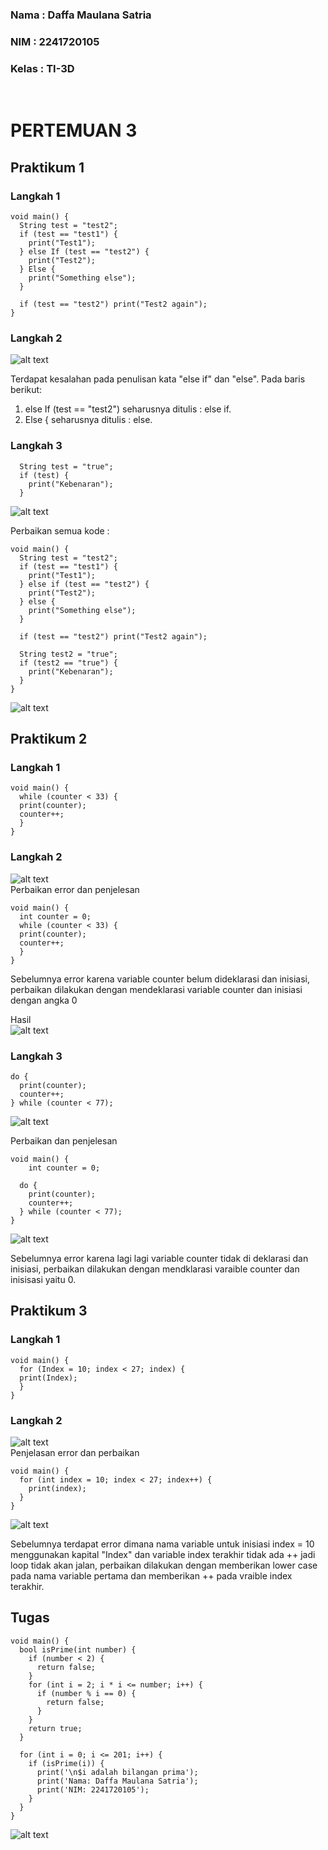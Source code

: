 ### Nama : Daffa Maulana Satria
### NIM : 2241720105
### Kelas : TI-3D
<br>

# PERTEMUAN 3
## Praktikum 1
### Langkah 1
```
void main() {
  String test = "test2";
  if (test == "test1") {
    print("Test1");
  } else If (test == "test2") {
    print("Test2");
  } Else {
    print("Something else");
  }

  if (test == "test2") print("Test2 again");
}
```


### Langkah 2
![alt text](image-1.png) <br>

Terdapat kesalahan pada penulisan kata "else if" dan "else". Pada baris berikut:
1. else If (test == "test2") seharusnya ditulis : else if.
2. Else { seharusnya ditulis : else.

### Langkah 3
```
  String test = "true";
  if (test) {
    print("Kebenaran");
  }
```
![alt text](image-2.png) <br>

Perbaikan semua kode :
```
void main() {
  String test = "test2";
  if (test == "test1") {
    print("Test1");
  } else if (test == "test2") {
    print("Test2");
  } else {
    print("Something else");
  }

  if (test == "test2") print("Test2 again");

  String test2 = "true";
  if (test2 == "true") {
    print("Kebenaran");
  }
}
```
![alt text](image-3.png)

## Praktikum 2
### Langkah 1
```
void main() {
  while (counter < 33) {
  print(counter);
  counter++;
  }  
}
```
### Langkah 2
![alt text](image-4.png) <br>
Perbaikan error dan penjelesan

```
void main() {
  int counter = 0;
  while (counter < 33) {
  print(counter);
  counter++;
  }  
}
```

Sebelumnya error karena variable counter belum dideklarasi dan inisiasi, perbaikan dilakukan dengan mendeklarasi variable counter dan inisiasi dengan angka 0
<br>

Hasil <br>
![alt text](image-5.png)

### Langkah 3
```
do {
  print(counter);
  counter++;
} while (counter < 77);
``` 
![alt text](image-6.png) <br>

Perbaikan dan penjelesan
```
void main() {
    int counter = 0;
    
  do {
    print(counter);
    counter++;
  } while (counter < 77);
}
```
![alt text](image-7.png) <br>

Sebelumnya error karena lagi lagi variable counter tidak di deklarasi dan inisiasi, perbaikan dilakukan dengan mendklarasi varaible counter dan inisisasi yaitu 0.

## Praktikum 3
### Langkah 1
```
void main() {
  for (Index = 10; index < 27; index) {
  print(Index);
  }
}
```

### Langkah 2
![alt text](image-8.png) <br>
Penjelasan error dan perbaikan 
```
void main() {
  for (int index = 10; index < 27; index++) {
    print(index);
  }
}
```

![alt text](image-9.png)

Sebelumnya terdapat error dimana nama variable untuk inisiasi index = 10 menggunakan kapital "Index" dan variable index terakhir tidak ada ++ jadi loop tidak akan jalan, perbaikan dilakukan dengan memberikan lower case pada nama variable pertama dan memberikan ++ pada vraible index terakhir.

## Tugas
```
void main() {
  bool isPrime(int number) {
    if (number < 2) {
      return false;
    }
    for (int i = 2; i * i <= number; i++) {
      if (number % i == 0) {
        return false;
      }
    }
    return true;
  }

  for (int i = 0; i <= 201; i++) {
    if (isPrime(i)) {
      print('\n$i adalah bilangan prima');
      print('Nama: Daffa Maulana Satria');
      print('NIM: 2241720105');
    }
  }
}
```

![alt text](image-10.png)


